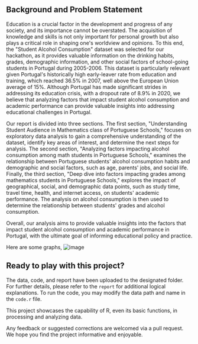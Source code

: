 ## Background and Problem Statement

Education is a crucial factor in the development and progress of any society, and its importance cannot be overstated. The acquisition of knowledge and skills is not only important for personal growth but also plays a critical role in shaping one's worldview and opinions. To this end, the "Student Alcohol Consumption" dataset was selected for our hackathon, as it provides valuable information on the drinking habits, grades, demographic information, and other social factors of school-going students in Portugal during 2005-2006. This dataset is particularly relevant given Portugal's historically high early-leaver rate from education and training, which reached 36.5% in 2007, well above the European Union average of 15%. Although Portugal has made significant strides in addressing its education crisis, with a dropout rate of 8.9% in 2020, we believe that analyzing factors that impact student alcohol consumption and academic performance can provide valuable insights into addressing educational challenges in Portugal.

Our report is divided into three sections. The first section, "Understanding Student Audience in Mathematics class of Portuguese Schools," focuses on exploratory data analysis to gain a comprehensive understanding of the dataset, identify key areas of interest, and determine the next steps for analysis. The second section, "Analyzing factors impacting alcohol consumption among math students in Portuguese Schools," examines the relationship between Portuguese students' alcohol consumption habits and demographic and social factors, such as age, parents' jobs, and social life. Finally, the third section, "Deep dive into factors impacting grades among mathematics students in Portuguese Schools," explores the impact of geographical, social, and demographic data points, such as study time, travel time, health, and internet access, on students' academic performance. The analysis on alcohol consumption is then used to determine the relationship between students' grades and alcohol consumption.

Overall, our analysis aims to provide valuable insights into the factors that impact student alcohol consumption and academic performance in Portugal, with the ultimate goal of informing educational policy and practice.



Here are some graphs,
![image](https://user-images.githubusercontent.com/49282511/208033353-4fa3fe39-5823-4e3f-979c-530a33de5521.png)


## Ready to play with this project?

The data, code, and report have been uploaded to the designated folder. For further details, please refer to the `report` for additional logical explanations. To run the code, you may modify the data path and name in the `code.r` file. 

This project showcases the capability of R, even its basic functions, in processing and analyzing data.

Any feedback or suggested corrections are welcomed via a pull request. We hope you find the project informative and enjoyable.


